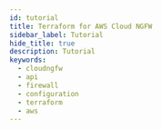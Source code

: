 ```yaml
---
id: tutorial
title: Terraform for AWS Cloud NGFW
sidebar_label: Tutorial
hide_title: true
description: Tutorial
keywords:
  - cloudngfw
  - api
  - firewall
  - configuration
  - terraform
  - aws
---
```


